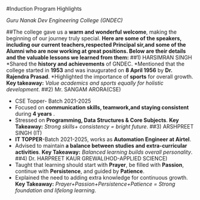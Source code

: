 #Induction Program Highlights

_Guru Nanak Dev Engineering College (GNDEC)_

##The college gave us a **warm and wonderful welcome**, making the beginning of our journey truly special.
**Here are some of the speakers, including our current teachers,respected Principal sir,and some of the Alumni who are now working at great positions. Below are their details and the valuable lessons we learned from them:**
##1) HARSIMRAN SINGH
*Shared the **history and achievements** of GNDEC.
*Mentioned that the college started in **1953** and was inaugurated on **8 April 1956** by **Dr. Rajendra Prasad**.
*Highlighted the importance of **sports** for overall growth.
**Key takeaway:** _Value academics and sports equally for holistic development_.
##2) Mr. SANGAM ARORA(CSE) 
* CSE Topper- Batch 2021-2025
* Focused on **communication skills, teamwork,and staying consistent** during **4 years** .
* Stressed on **Programming, Data Structures & Core Subjects**.
**Key Takeaway:** _Strong skills+ consistency = bright future_.
##3) ARSHPREET SINGH (IT)
* **IT TOPPER**-Batch 2021-2025, works as **Automation Engineer at Airtel**.
* Advised to maintain **a balance between studies and extra-curricular activities**.
**Key Takeaway:** _Balanced learning builds overall personality_.
##4) Dr. HARPREET KAUR GREWAL(HOD-APPLIED SCIENCE)
* Taught that learning should start with **Prayer**, be filled with **Passion**, continue with **Persistence**, and guided by **Patience**.
* Explained the need to adding extra knowledge for continuous growth.
**Key Takeaway:** _Prayer+Passion+Persistence+Patience = Strong foundation and lifelong learning_.
  


